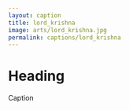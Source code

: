 ```yaml
---
layout: caption
title: lord_krishna
image: arts/lord_krishna.jpg
permalink: captions/lord_krishna
---
```

# Heading
Caption
